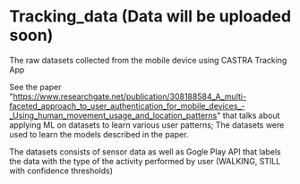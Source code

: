 # Tracking_data (Data will be uploaded soon) 

The raw datasets collected from the mobile device using CASTRA Tracking App 

See the paper "https://www.researchgate.net/publication/308188584_A_multi-faceted_approach_to_user_authentication_for_mobile_devices_-_Using_human_movement_usage_and_location_patterns" that talks about applying ML on datasets to learn various user patterns; The datasets were used to learn the models described in the paper. 

The datasets consists of sensor data as well as Gogle Play API that labels the  data with the type of the activity performed by user (WALKING, STILL with confidence thresholds)


